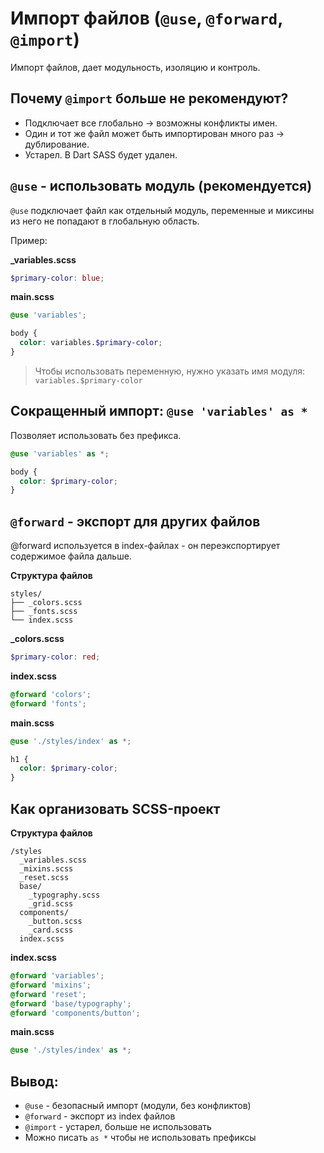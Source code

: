 # Импорт файлов (`@use`, `@forward`, `@import`)

Импорт файлов, дает модульность, изоляцию и контроль.

## Почему `@import` больше не рекомендуют?

* Подключает все глобально -> возможны конфликты имен.
* Один и тот же файл может быть импортирован много раз -> дублирование.
* Устарел. В Dart SASS будет удален.

## `@use` - использовать модуль (рекомендуется)

`@use` подключает файл как отдельный модуль, переменные и миксины из него не попадают в глобальную область.

Пример:

**_variables.scss**

```scss
$primary-color: blue;
```

**main.scss**

```scss
@use 'variables';

body {
  color: variables.$primary-color;
}
```

> Чтобы использовать переменную, нужно указать имя модуля:
> `variables.$primary-color`

## Сокращенный импорт: `@use 'variables' as *`

Позволяет использовать без префикса.

```scss
@use 'variables' as *;

body {
  color: $primary-color;
}
```

## `@forward` - экспорт для других файлов

@forward используется в index-файлах - он переэкспортирует содержимое файла дальше.

**Структура файлов**

```pqsql
styles/
├── _colors.scss
├── _fonts.scss
└── index.scss
```

**_colors.scss**

```scss
$primary-color: red;
```

**index.scss**

```scss
@forward 'colors';
@forward 'fonts';
```

**main.scss**

```scss
@use './styles/index' as *;

h1 {
  color: $primary-color;
}
```

## Как организовать SCSS-проект

**Структура файлов**

```
/styles
  _variables.scss
  _mixins.scss
  _reset.scss
  base/
    _typography.scss
    _grid.scss
  components/
    _button.scss
    _card.scss
  index.scss
```

**index.scss**

```scss
@forward 'variables';
@forward 'mixins';
@forward 'reset';
@forward 'base/typography';
@forward 'components/button';
```

**main.scss**

```scss
@use './styles/index' as *;
```

## Вывод:

* `@use` - безопасный импорт (модули, без конфликтов)
* `@forward` - экспорт из index файлов
* `@import` - устарел, больше не использовать
* Можно писать `as *` чтобы не использовать префиксы

